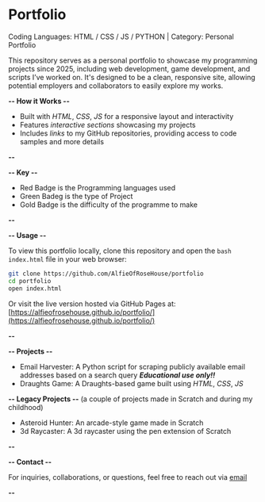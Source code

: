 # Portfolio
Coding Languages: HTML / CSS / JS / PYTHON | Category: Personal Portfolio

This repository serves as a personal portfolio to showcase my programming projects since 2025, including web development, game development, and scripts I’ve worked on. It's designed to be a clean, responsive site, allowing potential employers and collaborators to easily explore my works.

**-- How it Works --**

- Built with _HTML_, _CSS_, _JS_ for a responsive layout and interactivity
- Features _interactive sections_ showcasing my projects
- Includes _links_ to my GitHub repositories, providing access to code samples and more details

**--**

**-- Key --**

- Red Badge is the Programming languages used
- Green Badeg is the type of Project
- Gold Badge is the difficulty of the programme to make

**--**

**-- Usage --**

To view this portfolio locally, clone this repository and open the ```bash index.html``` file in your web browser:
```bash
git clone https://github.com/AlfieOfRoseHouse/portfolio
cd portfolio
open index.html
```
Or visit the live version hosted via GitHub Pages at:
[https://alfieofrosehouse.github.io/portfolio/](https://alfieofrosehouse.github.io/portfolio/)

**--**

**-- Projects --**

- Email Harvester: A Python script for scraping publicly available email addresses based on a search query **_Educational use only!!_**
- Draughts Game: A Draughts-based game built using _HTML_, _CSS_, _JS_

**-- Legacy Projects --** (a couple of projects made in Scratch and during my childhood)

- Asteroid Hunter: An arcade-style game made in Scratch
- 3d Raycaster: A 3d raycaster using the pen extension of Scratch

**--**

**-- Contact --**

For inquiries, collaborations, or questions, feel free to reach out via [email](mailto:alfiewpearce@gmail.com)

**--**
